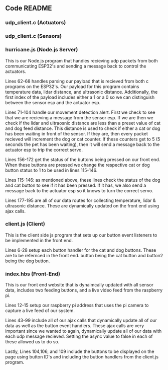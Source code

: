 
## Code README

### udp_client.c (Actuators)

### udp_client.c (Sensors)

### hurricane.js (Node.js Server)

This is our Node.js program that handles recieving udp packets from both communicating ESP32's and sending a message back to control the actuators. 

Lines 62-68 handles parsing our payload that is recieved from both c programs on the ESP32's. Our payload for this program contains temperature data, lidar distance, and ultrasonic distance. Additionally, the first index of the payload includes either a 1 or a 0 so we can distinguish between the sensor esp and the actuator esp.

Lines 71-104 handle our movement detection alert. First we check to see that we are recieving a message from the sensor esp. If we are then we check if the lidar and ultraosnic distance are less than a preset value of cat and dog feed distance. This distance is used to check if either a cat or dog has been waiting in front of the sensor. If they are, then every packet recieved will increment the dog or cat counter. If these counters get to 5 (5 seconds the pet has been waiting), then it will send a message back to the actuator esp to trip the correct servo. 

Lines 156-172 get the status of the buttons being pressed on our front end. When these buttons are pressed we change the respective cat or dog button status to 1 to be used in lines 115-146. 

Lines 115-146: as mentioned above, these lines check the status of the dog and cat button to see if it has been pressed. If it has, we also send a message back to the actuator esp so it knows to turn the correct servo. 

Lines 177-195 are all of our data routes for collecting temperature, lidar & ultrasonic distance. These are dynamically updated on the front end using ajax calls. 

### client.js (Client)

This is the client side js program that sets up our button event listeners to be implemented in the front end. 

Lines 6-28 setup each button handler for the cat and dog buttons. These are to be refernced in the front end. button being the cat button and button2 being the dog button. 

### index.hbs (Front-End)

This is our front end website that is dynaimcally updated with all sensor data, includes two feeding buttons, and a live video feed from the raspberry pi. 

Lines 12-15 setup our raspberry pi address that uses the pi camera to capture a live feed of our system. 

Lines 43-99 include all of our ajax calls that dynamically update all of our data as well as the button event handlers. These ajax calls are very important since we wanted to again, dynamically update all of our data with each udp message recieved. Setting the async value to false in each of these allowed us to do so. 

Lastly, Lines 104,106, and 109 include the buttons to be displayed on the page using button ID's and including the button handlers from the client.js program. 


